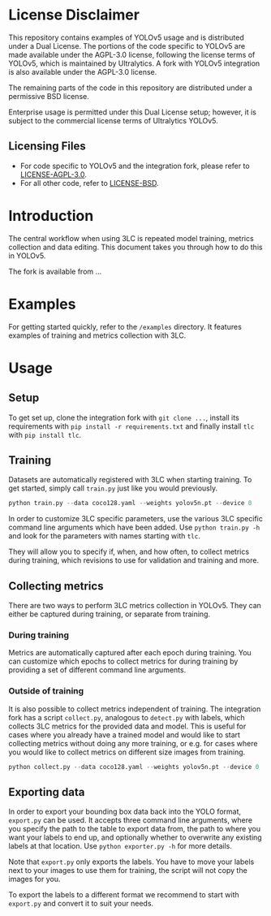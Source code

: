 # License Disclaimer

This repository contains examples of YOLOv5 usage and is distributed under a Dual License. The portions of the code specific to YOLOv5 are made available under the AGPL-3.0 license, following the license terms of YOLOv5, which is maintained by Ultralytics. A fork with YOLOv5 integration is also available under the AGPL-3.0 license.

The remaining parts of the code in this repository are distributed under a permissive BSD license.

Enterprise usage is permitted under this Dual License setup; however, it is subject to the commercial license terms of Ultralytics YOLOv5.

## Licensing Files
- For code specific to YOLOv5 and the integration fork, please refer to [LICENSE-AGPL-3.0](./LICENSE-AGPL-3.0).
- For all other code, refer to [LICENSE-BSD](./LICENSE-BSD).

# Introduction
The central workflow when using 3LC is repeated model training, metrics collection and data editing. This document takes you through how to do this in YOLOv5.

The fork is available from ...

# Examples
For getting started quickly, refer to the `/examples` directory. It features examples of training and metrics collection with 3LC.

# Usage

## Setup
To get set up, clone the integration fork with `git clone ...`, install its requirements with `pip install -r requirements.txt` and finally install `tlc` with `pip install tlc`.

## Training

Datasets are automatically registered with 3LC when starting training. To get started, simply call `train.py` just like you would previously.
```python
python train.py --data coco128.yaml --weights yolov5n.pt --device 0
```

In order to customize 3LC specific parameters, use the various 3LC specific command line arguments which have been added. Use `python train.py -h` and look for the parameters with names starting with `tlc`.

They will allow you to specify if, when, and how often, to collect metrics during training, which revisions to use for validation and training and more.

## Collecting metrics
There are two ways to perform 3LC metrics collection in YOLOv5. They can either be captured during training, or separate from training.

### During training
Metrics are automatically captured after each epoch during training. You can customize which epochs to collect metrics for during training by providing a set of different command line arguments.

### Outside of training
It is also possible to collect metrics independent of training. The integration fork has a script `collect.py`, analogous to `detect.py` with labels, which collects 3LC metrics for the provided data and model. This is useful for cases where you already have a trained model and would like to start collecting metrics without doing any more training, or e.g. for cases where you would like to collect metrics on different size images from training.

```python
python collect.py --data coco128.yaml --weights yolov5n.pt --device 0
```

## Exporting data
In order to export your bounding box data back into the YOLO format, `export.py` can be used. It accepts three command line arguments, where you specify the path to the table to export data from, the path to where you want your labels to end up, and optionally whether to overwrite any existing labels at that location. Use `python exporter.py -h` for more details.

Note that `export.py` only exports the labels. You have to move your labels next to your images to use them for training, the script will not copy the images for you.

To export the labels to a different format we recommend to start with `export.py` and convert it to suit your needs.